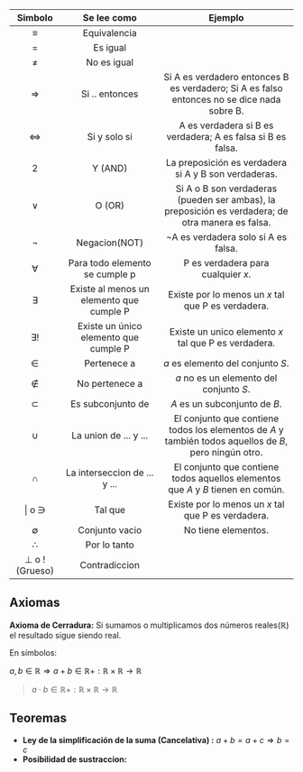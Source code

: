 
|    Simbolo    |               Se lee como                |                                                Ejemplo                                                 |
| :-----------: | :--------------------------------------: | :----------------------------------------------------------------------------------------------------: |
|       ≡       |               Equivalencia               |                                                                                                        |
|       =       |                 Es igual                 |                                                                                                        |
|       ≠       |               No es igual                |                                                                                                        |
|       ⇒       |              Si .. entonces              |       Si A es verdadero entonces B es verdadero; Si A es falso entonces no se dice nada sobre B.       |
|       ⇔       |               Si y solo si               |                      A es verdadera si B es verdadera; A es falsa si B es falsa.                       |
|       2       |                 Y (AND)                  |                          La preposición es verdadera si A y B son verdaderas.                          |
|       ∨       |                  O (OR)                  |   Si A o B son verdaderas (pueden ser ambas), la preposición es verdadera; de otra manera es falsa.    |
|       ¬       |              Negacion(NOT)               |                                  ¬A es verdadera solo si A es falsa.                                   |
|       ∀       |      Para todo elemento se cumple p      |                                   P es verdadera para cualquier $x$.                                   |
|       ∃       | Existe al menos un elemento que cumple P |                           Existe por lo menos un $x$ tal que P es verdadera.                           |
|      ∃!       |  Existe un único elemento que cumple P   |                          Existe un unico elemento $x$ tal que P es verdadera.                          |
|       ∈       |               Pertenece a                |                                   $a$ es elemento del conjunto $S$.                                    |
|       ∉       |              No pertenece a              |                                $a$ no es un elemento del conjunto $S$.                                 |
|       ⊂       |            Es subconjunto de             |                                     $A$ es un subconjunto de $B$.                                      |
|       ∪       |          La union de ... y ...           | El conjunto que contiene todos los elementos de $A$ y también todos aquellos de $B$, pero ningún otro. |
|       ∩       |       La interseccion de ... y ...       |            El conjunto que contiene todos aquellos elementos que $A$ y $B$ tienen en común.            |
|    \| o ∋     |                 Tal que                  |                           Existe por lo menos un $x$ tal que P es verdadera.                           |
|       ∅       |              Conjunto vacio              |                                          No tiene elementos.                                           |
|       ∴       |               Por lo tanto               |                                                                                                        |
| ⊥ o !(Grueso) |              Contradiccion               |                                                                                                        |

## Axiomas

**Axioma de Cerradura:** Si sumamos o multiplicamos dos números reales(ℝ) el resultado sigue siendo real.

En símbolos:

$a, b \in \mathbb{R} \Rightarrow a + b \in \mathbb{R} +: \mathbb{R} \times \mathbb{R} \to \mathbb{R}$
>$a \cdot b \in \mathbb{R} +: \mathbb{R} \times \mathbb{R} \to \mathbb{R}$



## Teoremas 

- **Ley de la simplificación de la suma (Cancelativa) :** $a + b = a + c \Rightarrow b = c$
- **Posibilidad de sustraccion:** 